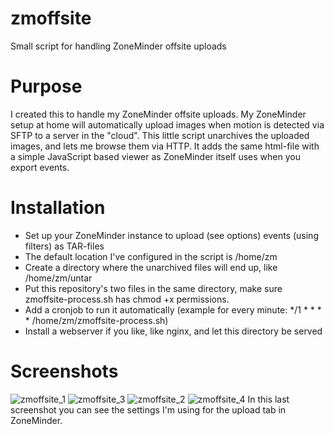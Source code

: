 # zmoffsite
Small script for handling ZoneMinder offsite uploads

Purpose
=======
I created this to handle my ZoneMinder offsite uploads.
My ZoneMinder setup at home will automatically upload images when motion is detected via SFTP to a server in the "cloud".
This little script unarchives the uploaded images, and lets me browse them via HTTP.
It adds the same html-file with a simple JavaScript based viewer as ZoneMinder itself uses when you export events.

Installation
============
- Set up your ZoneMinder instance to upload (see options) events (using filters) as TAR-files
- The default location I've configured in the script is /home/zm
- Create a directory where the unarchived files will end up, like /home/zm/untar
- Put this repository's two files in the same directory, make sure zmoffsite-process.sh has chmod +x permissions.
- Add a cronjob to run it automatically (example for every minute: */1 * * * * /home/zm/zmoffsite-process.sh)
- Install a webserver if you like, like nginx, and let this directory be served

Screenshots
===========
![zmoffsite_1](https://cloud.githubusercontent.com/assets/854197/25024492/7003e3ce-209e-11e7-98a2-741efef7e805.jpg)
![zmoffsite_3](https://cloud.githubusercontent.com/assets/854197/25024490/7000817a-209e-11e7-80b0-715f6b7d34b4.jpg)
![zmoffsite_2](https://cloud.githubusercontent.com/assets/854197/25024491/70026756-209e-11e7-963c-18c1edfa5a95.jpg)
![zmoffsite_4](https://cloud.githubusercontent.com/assets/854197/25024489/70004048-209e-11e7-852f-38bc19e0e7d4.jpg)
In this last screenshot you can see the settings I'm using for the upload tab in ZoneMinder.
